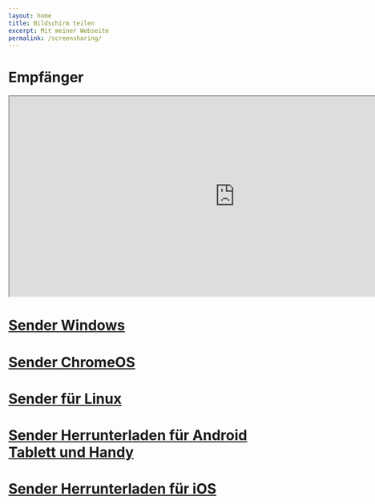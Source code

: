 ```yaml
---
layout: home
title: Bildschirm teilen
excerpt: Mit meiner Webseite
permalink: /screensharing/
---
```


# Empfänger

<iframe src="https://tvee.app" width="900" height="400" title="Empfänger" allowfullscreen></iframe>

# [Sender Windows](https://tvee.app/start)
# [Sender ChromeOS](https://tvee.app/start)
# [Sender für Linux](https://tvee.app/start)
# [Sender Herrunterladen für Android Tablett und Handy](https://play.google.com/store/apps/details?id=de.twokit.screen.mirroring.app)
# [Sender Herrunterladen für iOS](https://apps.apple.com/de/app/screen-mirroring-app/id1463795505)
